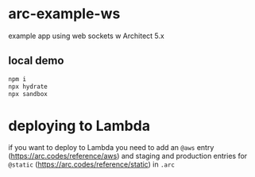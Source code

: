# arc-example-ws

example app using web sockets w Architect 5.x

## local demo

```bash
npm i
npx hydrate
npx sandbox 
```

# deploying to Lambda

if you want to deploy to Lambda you need to add an `@aws` entry (https://arc.codes/reference/aws) and staging and production entries for `@static` (https://arc.codes/reference/static) in `.arc`
